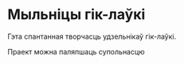 # Мыльніцы гік-лаўкі
Гэта спантанная творчасць удзельнікаў гік-лаўкі.

Праект можна паляпшаць супольнасцю
